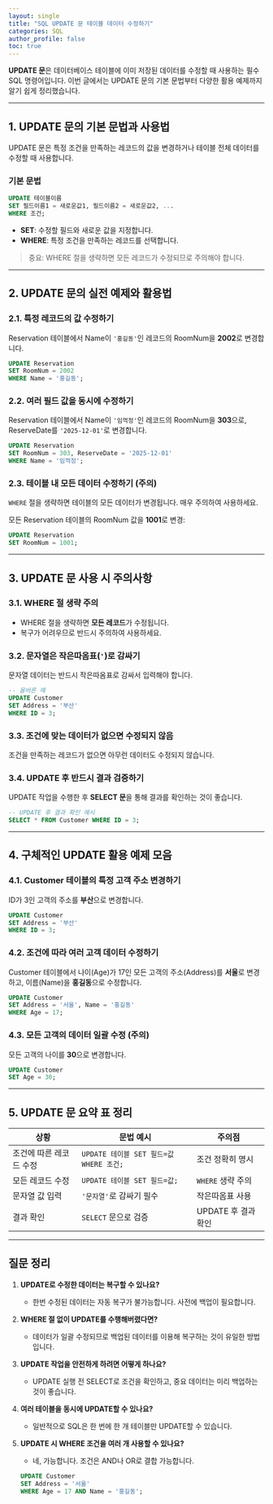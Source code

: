 ```yaml
---
layout: single
title: "SQL UPDATE 문 테이블 데이터 수정하기"
categories: SQL
author_profile: false
toc: true
---
```


**UPDATE 문**은 데이터베이스 테이블에 이미 저장된 데이터를 수정할 때 사용하는 필수 SQL 명령어입니다. 이번 글에서는 UPDATE 문의 기본 문법부터 다양한 활용 예제까지 알기 쉽게 정리했습니다.

------

## 1. UPDATE 문의 기본 문법과 사용법

UPDATE 문은 특정 조건을 만족하는 레코드의 값을 변경하거나 테이블 전체 데이터를 수정할 때 사용합니다.

### 기본 문법

```sql
UPDATE 테이블이름
SET 필드이름1 = 새로운값1, 필드이름2 = 새로운값2, ...
WHERE 조건;
```

- **SET**: 수정할 필드와 새로운 값을 지정합니다.
- **WHERE**: 특정 조건을 만족하는 레코드를 선택합니다.

> 중요: WHERE 절을 생략하면 모든 레코드가 수정되므로 주의해야 합니다.

------

## 2. UPDATE 문의 실전 예제와 활용법

### 2.1. 특정 레코드의 값 수정하기

Reservation 테이블에서 Name이 `'홍길동'`인 레코드의 RoomNum을 **2002**로 변경합니다.

```sql
UPDATE Reservation
SET RoomNum = 2002
WHERE Name = '홍길동';
```

### 2.2. 여러 필드 값을 동시에 수정하기

Reservation 테이블에서 Name이 `'임꺽정'`인 레코드의 RoomNum을 **303**으로, ReserveDate를 `'2025-12-01'`로 변경합니다.

```sql
UPDATE Reservation
SET RoomNum = 303, ReserveDate = '2025-12-01'
WHERE Name = '임꺽정';
```

### 2.3. 테이블 내 모든 데이터 수정하기 (**주의**)

`WHERE` 절을 생략하면 테이블의 모든 데이터가 변경됩니다. 매우 주의하여 사용하세요.

모든 Reservation 테이블의 RoomNum 값을 **1001**로 변경:

```sql
UPDATE Reservation
SET RoomNum = 1001;
```

------

## 3. UPDATE 문 사용 시 주의사항

### 3.1. WHERE 절 생략 주의

- WHERE 절을 생략하면 **모든 레코드**가 수정됩니다.
- 복구가 어려우므로 반드시 주의하여 사용하세요.

### 3.2. 문자열은 작은따옴표(`'`)로 감싸기

문자열 데이터는 반드시 작은따옴표로 감싸서 입력해야 합니다.

```sql
-- 올바른 예
UPDATE Customer
SET Address = '부산'
WHERE ID = 3;
```

### 3.3. 조건에 맞는 데이터가 없으면 수정되지 않음

조건을 만족하는 레코드가 없으면 아무런 데이터도 수정되지 않습니다.

### 3.4. UPDATE 후 반드시 결과 검증하기

UPDATE 작업을 수행한 후 **SELECT 문**을 통해 결과를 확인하는 것이 좋습니다.

```sql
-- UPDATE 후 결과 확인 예시
SELECT * FROM Customer WHERE ID = 3;
```

------

## 4. 구체적인 UPDATE 활용 예제 모음

### 4.1. Customer 테이블의 특정 고객 주소 변경하기

ID가 3인 고객의 주소를 **부산**으로 변경합니다.

```sql
UPDATE Customer
SET Address = '부산'
WHERE ID = 3;
```

### 4.2. 조건에 따라 여러 고객 데이터 수정하기

Customer 테이블에서 나이(Age)가 17인 모든 고객의 주소(Address)를 **서울**로 변경하고, 이름(Name)을 **홍길동**으로 수정합니다.

```sql
UPDATE Customer
SET Address = '서울', Name = '홍길동'
WHERE Age = 17;
```

### 4.3. 모든 고객의 데이터 일괄 수정 (**주의**)

모든 고객의 나이를 **30**으로 변경합니다.

```sql
UPDATE Customer
SET Age = 30;
```

------

## 5. UPDATE 문 요약 표 정리

| 상황                    | 문법 예시                               | 주의점              |
| ----------------------- | --------------------------------------- | ------------------- |
| 조건에 따른 레코드 수정 | `UPDATE 테이블 SET 필드=값 WHERE 조건;` | 조건 정확히 명시    |
| 모든 레코드 수정        | `UPDATE 테이블 SET 필드=값;`            | `WHERE` 생략 주의   |
| 문자열 값 입력          | `'문자열'`로 감싸기 필수                | 작은따옴표 사용     |
| 결과 확인               | `SELECT` 문으로 검증                    | UPDATE 후 결과 확인 |

------

## 질문 정리

1. **UPDATE로 수정한 데이터는 복구할 수 있나요?**

   - 한번 수정된 데이터는 자동 복구가 불가능합니다. 사전에 백업이 필요합니다.

2. **WHERE 절 없이 UPDATE를 수행해버렸다면?**

   - 데이터가 일괄 수정되므로 백업된 데이터를 이용해 복구하는 것이 유일한 방법입니다.

3. **UPDATE 작업을 안전하게 하려면 어떻게 하나요?**

   - UPDATE 실행 전 SELECT로 조건을 확인하고, 중요 데이터는 미리 백업하는 것이 좋습니다.

4. **여러 테이블을 동시에 UPDATE할 수 있나요?**

   - 일반적으로 SQL은 한 번에 한 개 테이블만 UPDATE할 수 있습니다.

5. **UPDATE 시 WHERE 조건을 여러 개 사용할 수 있나요?**

   - 네, 가능합니다. 조건은 AND나 OR로 결합 가능합니다.

   ```sql
   UPDATE Customer
   SET Address = '서울'
   WHERE Age = 17 AND Name = '홍길동';
   ```
